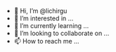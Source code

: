 - 👋 Hi, I’m @lichirgu
- 👀 I’m interested in ...
- 🌱 I’m currently learning ...
- 💞️ I’m looking to collaborate on ...
- 📫 How to reach me ...

<!---
lichirgu/lichirgu is a ✨ special ✨ repository because its `README.md` (this file) appears on your GitHub profile.
You can click the Preview link to take a look at your changes.
--->
